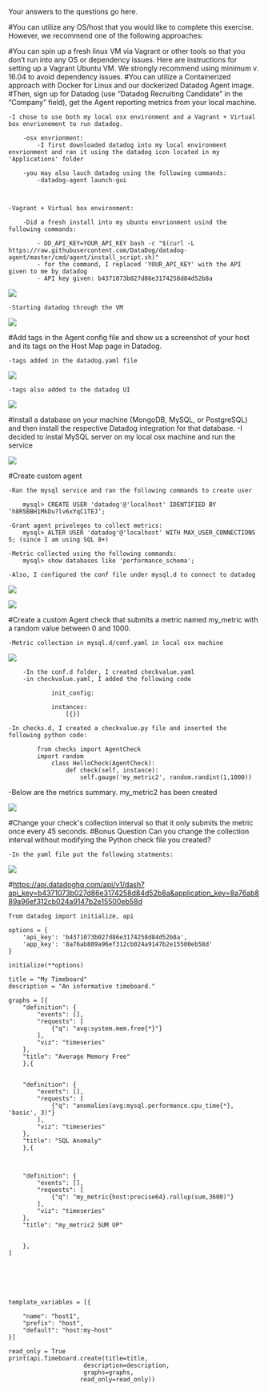 Your answers to the questions go here.

#You can utilize any OS/host that you would like to complete this exercise. However, we recommend one of the following approaches:

#You can spin up a fresh linux VM via Vagrant or other tools so that you don’t run into any OS or dependency issues. Here are instructions for setting up a Vagrant Ubuntu VM. We strongly recommend using minimum v. 16.04 to avoid dependency issues.
#You can utilize a Containerized approach with Docker for Linux and our dockerized Datadog Agent image.
#Then, sign up for Datadog (use “Datadog Recruiting Candidate” in the “Company” field), get the Agent reporting metrics from your local machine.



	-I chose to use both my local osx environment and a Vagrant + Virtual box envrionement to run datadog.

		-osx envrionment:
			-I first downloaded datadog into my local environment envrionment and ran it using the datadog icon located in my 'Applications' folder

		-you may also lauch datadog using the following commands:
			-datadog-agent launch-gui



	-Vagrant + Virtual box environment:

		-Did a fresh install into my ubuntu envrionment usind the following commands:

			- DD_API_KEY=YOUR_API_KEY bash -c "$(curl -L https://raw.githubusercontent.com/DataDog/datadog-agent/master/cmd/agent/install_script.sh)"
			- for the command, I replaced 'YOUR_API_KEY' with the API given to me by datadog
			- API key given: b4371073b027d86e3174258d84d52b8a



![](datadog_installation_ubuntu.png)

	-Starting datadog through the VM
![](datadog_ubuntu.png)

#Add tags in the Agent config file and show us a screenshot of your host and its tags on the Host Map page in Datadog.

	-tags added in the datadog.yaml file
![](tags_yaml.png)

	-tags also added to the datadog UI

![](tags.png)


#Install a database on your machine (MongoDB, MySQL, or PostgreSQL) and then install the respective Datadog integration for that database.
	-I decided to instal MySQL server on my local osx machine and run the service

![](sql_integration.png)


#Create custom agent

	-Ran the mysql service and ran the following commands to create user

		mysql> CREATE USER 'datadog'@'localhost' IDENTIFIED BY ‘h8R5BBH1MkDu?lv6xYqC1TEJ’;

	-Grant agent priveleges to collect metrics:
		mysql> ALTER USER 'datadog'@'localhost' WITH MAX_USER_CONNECTIONS 5; (since I am using SQL 8+)

	-Metric collected using the following commands:
		mysql> show databases like 'performance_schema';

	-Also, I configured the conf file under mysql.d to connect to datadog
![](mysql_conf.png)

![](schema.png)


#Create a custom Agent check that submits a metric named my_metric with a random value between 0 and 1000.

	-Metric collection in mysql.d/conf.yaml in local osx machine



![](metrics_conf.png)
```
	-In the conf.d folder, I created checkvalue.yaml
	-in checkvalue.yaml, I added the following code

			init_config:

			instances:
  				[{}]
```

  	-In checks.d, I created a checkvalue.py file and inserted the following python code:
```
  		from checks import AgentCheck
  		import random
			class HelloCheck(AgentCheck):
  				def check(self, instance):
   					self.gauge('my_metric2', random.randint(1,1000))
```
   -Below are the metrics summary. my_metric2 has been created

![](my_metrics2.png)

#Change your check's collection interval so that it only submits the metric once every 45 seconds.
#Bonus Question Can you change the collection interval without modifying the Python check file you created?

	-In the yaml file put the following statments:
![](collection.png)


#https://api.datadoghq.com/api/v1/dash?api_key=b4371073b027d86e3174258d84d52b8a&application_key=8a76ab889a96ef312cb024a9147b2e15500eb58d


```
from datadog import initialize, api

options = {
    'api_key': 'b4371073b027d86e3174258d84d52b8a',
    'app_key': '8a76ab889a96ef312cb024a9147b2e15500eb58d'
}

initialize(**options)

title = "My Timeboard"
description = "An informative timeboard."

graphs = [{
    "definition": {
        "events": [],
        "requests": [
            {"q": "avg:system.mem.free{*}"}
        ],
        "viz": "timeseries"
    },
    "title": "Average Memory Free"
    },{


    "definition": {
        "events": [],
        "requests": [
            {"q": "anomalies(avg:mysql.performance.cpu_time{*}, 'basic', 3)"}
        ],
        "viz": "timeseries"
    },
    "title": "SQL Anomaly"
    },{



    "definition": {
        "events": [],
        "requests": [
            {"q": "my_metric{host:precise64}.rollup(sum,3600)"}
        ],
        "viz": "timeseries"
    },
    "title": "my_metric2 SUM UP"


    },
]






template_variables = [{

    "name": "host1",
    "prefix": "host",
    "default": "host:my-host"
}]

read_only = True
print(api.Timeboard.create(title=title,
                     description=description,
                     graphs=graphs,
                    read_only=read_only))






```






















